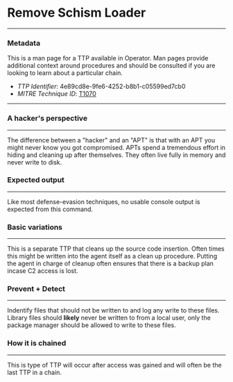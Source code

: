 
# Remove Schism Loader

---

### Metadata

This is a man page for a TTP available in Operator. Man pages provide additional context around procedures and should be consulted if you are looking to learn about a particular chain.

- *TTP Identifier*: 4e89cd8e-9fe6-4252-b8b1-c05599ed7cb0
- *MITRE Technique ID*: [T1070](https://attack.mitre.org/techniques/T1070)

---

### A hacker's perspective

---

The difference between a "hacker" and an "APT" is that with an APT you might never know you got compromised. APTs spend a tremendous effort in hiding and cleaning up after themselves. They often live fully in memory and never write to disk.

### Expected output

---

Like most defense-evasion techniques, no usable console output is expected from this command. 

### Basic variations

---

This is a separate TTP that cleans up the source code insertion. Often times this might be written into the agent itself as a clean up procedure. Putting the agent in charge of cleanup often ensures that there is a backup plan incase C2 access is lost.

### Prevent + Detect

---

Indentify files that should not be written to and log any write to these files. Library files should **likely** never be written to from a local user, only the package manager should be allowed to write to these files.

### How it is chained

---

This is type of TTP will occur after access was gained and will often be the last TTP in a chain.
